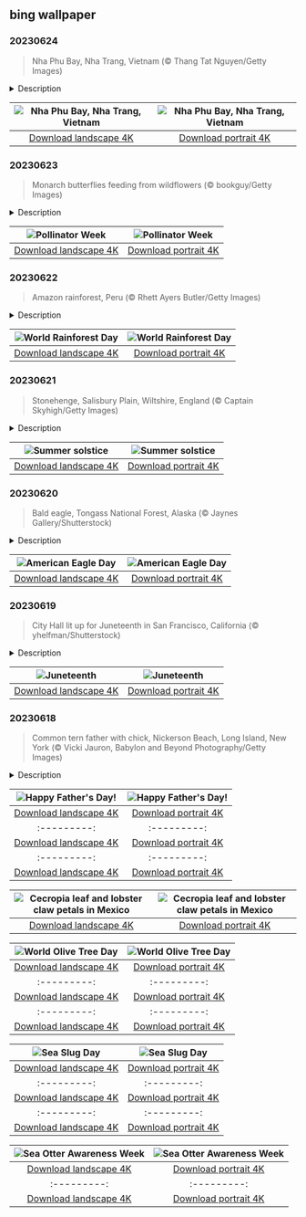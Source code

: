 ## bing wallpaper

### 20230624

> Nha Phu Bay, Nha Trang, Vietnam (© Thang Tat Nguyen/Getty Images)

<details>
<summary>Description</summary>

> Nha Phu Bay is a hidden treasure near the Vietnamese city of Nha Trang. Visitors from all over the world come here to snorkel, go island hopping, savor delicious seafood, and enjoy water sports. Hon Mun Island in Nha Trang Bay is the site of Vietnam's only official marine reserve. Here you can explore coral reefs teeming with fish, including snakeheads and cyprinids. Among the bay's popular attractions are Monkey Island which, as the name suggests, is home to gray-haired and red-faced monkeys, and Orchid Island, which boasts a great variety of orchid species.
> 
> 
> 
> 

</details>

| ![Nha Phu Bay, Nha Trang, Vietnam](https://cn.bing.com/th?id=OHR.NhaTrang_EN-US1821500559_UHD.jpg&pid=hp&w=400&h=224&rs=1&c=4) | ![Nha Phu Bay, Nha Trang, Vietnam](https://cn.bing.com/th?id=OHR.NhaTrang_EN-US1821500559_1080x1920.jpg&pid=hp&w=155&h=315&rs=1&c=4) |
|:---------:|:---------:|
| [Download landscape 4K](https://cn.bing.com/th?id=OHR.NhaTrang_EN-US1821500559_UHD.jpg) | [Download portrait 4K](https://cn.bing.com/th?id=OHR.NhaTrang_EN-US1821500559_1080x1920.jpg) |

### 20230623

> Monarch butterflies feeding from wildflowers (© bookguy/Getty Images)

<details>
<summary>Description</summary>

> It's lunch time for these beautiful monarch butterflies, which like to feed on clusters of colorful wildflowers. While they dine out on nectar, they get a light dusting of pollen, which is then spread to other flowers they land on. This process is pollination, transferring pollen from the male part of a flower to the female part, and is crucial for growing many of our fruits and vegetables. It improves the quality and quantity of crops and increases harvest yields. Nearly $20 billion of goods are produced in the US alone each year, because of pollination.
> 
> Pollinators are a critical part of food systems and ecosystems, but their numbers have declined due to various threats including loss of habitats, pesticides, and climate change. Pollinator Week, held in June each year, aims to raise awareness of pollinators and what we can do to protect them. You can mark the week by avoiding using pesticides and creating a pollinator-friendly habitat for butterflies, bees, and other pollinators, helping them continue to play their essential role in plant reproduction.
> 
> 

</details>

| ![Pollinator Week](https://cn.bing.com/th?id=OHR.PollinatorMonarch_EN-US1506878789_UHD.jpg&pid=hp&w=400&h=224&rs=1&c=4) | ![Pollinator Week](https://cn.bing.com/th?id=OHR.PollinatorMonarch_EN-US1506878789_1080x1920.jpg&pid=hp&w=155&h=315&rs=1&c=4) |
|:---------:|:---------:|
| [Download landscape 4K](https://cn.bing.com/th?id=OHR.PollinatorMonarch_EN-US1506878789_UHD.jpg) | [Download portrait 4K](https://cn.bing.com/th?id=OHR.PollinatorMonarch_EN-US1506878789_1080x1920.jpg) |

### 20230622

> Amazon rainforest, Peru (© Rhett Ayers Butler/Getty Images)

<details>
<summary>Description</summary>

> Welcome to the largest tropical rainforest on Earth. Our homepage image was taken in Peru, home to about 13% of the Amazon rainforest. Most of it, about 60%, is in Brazil, while 10% is in Colombia. Bolivia, Ecuador, French Guiana, Guyana, Suriname, and Venezuela also have sections within their borders. Covering nearly 40% of South America, the rainforest is teeming with life, including endangered species like jaguars and giant otters, more than 40,000 plants, and thousands of birds and butterflies. Millions of people also live in the Amazon.
> 
> As well as sheltering thousands of species, rainforests absorb a substantial amount of carbon dioxide from the atmosphere, helping to combat global warming. But they are threatened by climate change and deforestation. World Rainforest Day was created in 2017 to celebrate these critical natural resources and to raise awareness of their plight. Its founders, the Rainforest Partnership, also hosts a summit to hear from experts and discuss how individuals and communities can help protect rainforests.
> 
> 

</details>

| ![World Rainforest Day](https://cn.bing.com/th?id=OHR.PeruAmazon_EN-US1428483038_UHD.jpg&pid=hp&w=400&h=224&rs=1&c=4) | ![World Rainforest Day](https://cn.bing.com/th?id=OHR.PeruAmazon_EN-US1428483038_1080x1920.jpg&pid=hp&w=155&h=315&rs=1&c=4) |
|:---------:|:---------:|
| [Download landscape 4K](https://cn.bing.com/th?id=OHR.PeruAmazon_EN-US1428483038_UHD.jpg) | [Download portrait 4K](https://cn.bing.com/th?id=OHR.PeruAmazon_EN-US1428483038_1080x1920.jpg) |

### 20230621

> Stonehenge, Salisbury Plain, Wiltshire, England (© Captain Skyhigh/Getty Images)

<details>
<summary>Description</summary>

> The ancient monument of Stonehenge has fascinated people for centuries. Estimated to have been built between 3000 and 2000 BCE in the English county of Wiltshire, its large standing stones remain an enigma. Exactly why and how this massive stone circle was built are still debated. What we do know, is that it was done without metal tools or the use of wheels—and some of those stones were moved more than 150 miles.
> 
> On the summer solstice, the longest day of the year, the sun rises directly over the largest stone, the Heel Stone, creating a captivating spectacle. On the winter solstice, the shortest day, the sunset aligns with the stones, casting an enchanting glow upon the ancient site. Stonehenge's precise alignment with astronomical events suggests its importance in ancient ceremonial practices, making it an iconic symbol of human ingenuity and our connection to the cosmos.
> 
> 

</details>

| ![Summer solstice](https://cn.bing.com/th?id=OHR.StonehengeSalisbury_EN-US1337618356_UHD.jpg&pid=hp&w=400&h=224&rs=1&c=4) | ![Summer solstice](https://cn.bing.com/th?id=OHR.StonehengeSalisbury_EN-US1337618356_1080x1920.jpg&pid=hp&w=155&h=315&rs=1&c=4) |
|:---------:|:---------:|
| [Download landscape 4K](https://cn.bing.com/th?id=OHR.StonehengeSalisbury_EN-US1337618356_UHD.jpg) | [Download portrait 4K](https://cn.bing.com/th?id=OHR.StonehengeSalisbury_EN-US1337618356_1080x1920.jpg) |

### 20230620

> Bald eagle, Tongass National Forest, Alaska (© Jaynes Gallery/Shutterstock)

<details>
<summary>Description</summary>

> Bald eagles are a symbol of strength, determination, and courage. The powerful bird is celebrated every year on June 20, the day it was made the national symbol of the United States in 1782. President Bill Clinton commemorated this date by declaring it American Eagle Day in 1995. The bald eagle, named for its white-feathered head, was once an endangered bird, but conservation efforts and the Endangered Species Act have helped boost its numbers.
> 
> Today's image was taken in the Tongass National Forest in southeast Alaska, which has the highest nesting density of bald eagles in the world. Eagles are picky when it comes to selecting a tree in which to nest. They like tall ones that offer a good view of their surroundings. This majestic bird stands as a proud reminder of the principles of liberty and independence that the nation was founded upon.
> 
> 

</details>

| ![American Eagle Day](https://cn.bing.com/th?id=OHR.EagleTree_EN-US8588984234_UHD.jpg&pid=hp&w=400&h=224&rs=1&c=4) | ![American Eagle Day](https://cn.bing.com/th?id=OHR.EagleTree_EN-US8588984234_1080x1920.jpg&pid=hp&w=155&h=315&rs=1&c=4) |
|:---------:|:---------:|
| [Download landscape 4K](https://cn.bing.com/th?id=OHR.EagleTree_EN-US8588984234_UHD.jpg) | [Download portrait 4K](https://cn.bing.com/th?id=OHR.EagleTree_EN-US8588984234_1080x1920.jpg) |

### 20230619

> City Hall lit up for Juneteenth in San Francisco, California (© yhelfman/Shutterstock)

<details>
<summary>Description</summary>

> Juneteenth is here, a day celebrating the freedom of enslaved African Americans shortly after the end of the Civil War. While Abraham Lincoln's final Emancipation Proclamation in January 1863 freed slaves in Confederate states, certain areas did not abolish slavery until months after Confederate forces surrendered. Texas issued an order on June 19, 1865, that 'all slaves are free.' This act was the origin of Juneteenth, which combines the words June and nineteenth. However, slavery did not fully end in the US until the 13th Amendment was ratified on December 6, 1865.
> 
> The holiday has been recognized in every state since 1979. Modern celebrations and jubilees include concerts, marches, fairs, and buildings lit up with red, black, and green like we see in our photo. Juneteenth offers us the opportunity to celebrate progress while also challenging ourselves to identify the ongoing work that needs to be done.
> 
> 

</details>

| ![Juneteenth](https://cn.bing.com/th?id=OHR.SanFranHall_EN-US0993956473_UHD.jpg&pid=hp&w=400&h=224&rs=1&c=4) | ![Juneteenth](https://cn.bing.com/th?id=OHR.SanFranHall_EN-US0993956473_1080x1920.jpg&pid=hp&w=155&h=315&rs=1&c=4) |
|:---------:|:---------:|
| [Download landscape 4K](https://cn.bing.com/th?id=OHR.SanFranHall_EN-US0993956473_UHD.jpg) | [Download portrait 4K](https://cn.bing.com/th?id=OHR.SanFranHall_EN-US0993956473_1080x1920.jpg) |

### 20230618

> Common tern father with chick, Nickerson Beach, Long Island, New York (© Vicki Jauron, Babylon and Beyond Photography/Getty Images)

<details>
<summary>Description</summary>

> Father's Day may appear to go hand in hand with Mother's Day, but this wasn't always the case. It was proposed by Sonora Smart Dodd, who believed fathers should have their own celebration, perhaps motivated by the inaugural Mother's Day of 1908. Father's Day was first celebrated in 1910 and was recognized by President Woodrow Wilson six years later. It fell out of popular practice in the 1920s but eventually regained popularity—partly due to marketing—and was set as a permanent national observance by President Richard Nixon in 1972. Our homepage image today shows a common tern papa, doing his bit for the family—with this species, both parents build the nest and incubate the eggs.
> 
> 
> 
> 

</details>

| ![Happy Father's Day!](https://cn.bing.com/th?id=OHR.TernFather_EN-US0899570111_UHD.jpg&pid=hp&w=400&h=224&rs=1&c=4) | ![Happy Father's Day!](https://cn.bing.com/th?id=OHR.TernFather_EN-US0899570111_1080x1920.jpg&pid=hp&w=155&h=315&rs=1&c=4) |
|:---------:|:---------:|
| [Download landscape 4K](https://cn.bing.com/th?id=OHR.TernFather_EN-US0899570111_UHD.jpg) | [Download portrait 4K](https://cn.bing.com/th?id=OHR.TernFather_EN-US0899570111_1080x1920.jpg) |EN-US0761983664_1080x1920.jpg&pid=hp&w=155&h=315&rs=1&c=4) |
|:---------:|:---------:|
| [Download landscape 4K](https://cn.bing.com/th?id=OHR.SurfSanDiego_EN-US0761983664_UHD.jpg) | [Download portrait 4K](https://cn.bing.com/th?id=OHR.SurfSanDiego_EN-US0761983664_1080x1920.jpg) |?id=OHR.CormorantBridge_EN-US1902862286_1080x1920.jpg) |om/th?id=OHR.AmericanWetlands_EN-US1844827155_1080x1920.jpg&pid=hp&w=155&h=315&rs=1&c=4) |
|:---------:|:---------:|
| [Download landscape 4K](https://cn.bing.com/th?id=OHR.AmericanWetlands_EN-US1844827155_UHD.jpg) | [Download portrait 4K](https://cn.bing.com/th?id=OHR.AmericanWetlands_EN-US1844827155_1080x1920.jpg) |9784_UHD.jpg) | [Download portrait 4K](https://cn.bing.com/th?id=OHR.RedPlanetDay_EN-US9693219784_1080x1920.jpg) |r claw is often cultivated as an ornamental plant for tropical gardens. Gardeners looking to attract birds love the Heliconia because its plentiful nectar draws hummingbirds to its downward-facing flowers. Those same flowers have special recognition in Bolivia as 'patujú,' the national flower, which appears on one of the country's flags.
> 
> 

</details>

| ![Cecropia leaf and lobster claw petals in Mexico](https://cn.bing.com/th?id=OHR.Cecropia_EN-US9602789937_UHD.jpg&pid=hp&w=400&h=224&rs=1&c=4) | ![Cecropia leaf and lobster claw petals in Mexico](https://cn.bing.com/th?id=OHR.Cecropia_EN-US9602789937_1080x1920.jpg&pid=hp&w=155&h=315&rs=1&c=4) |
|:---------:|:---------:|
| [Download landscape 4K](https://cn.bing.com/th?id=OHR.Cecropia_EN-US9602789937_UHD.jpg) | [Download portrait 4K](https://cn.bing.com/th?id=OHR.Cecropia_EN-US9602789937_1080x1920.jpg) |though olive trees do not grow very tall, usually no more than 30 feet, they live a very long time. One of the oldest known trees in the world, in Portugal, is believed to be 3,350 years old. Many live for millennia, their trunks growing thick and gnarled, and their branches bearing fruit century after century. As civilizations rise and fall around them, these hardy trees remain resilient and steadfast.
> 
> 

</details>

| ![World Olive Tree Day](https://cn.bing.com/th?id=OHR.OliveTreeDay_EN-US9460125670_UHD.jpg&pid=hp&w=400&h=224&rs=1&c=4) | ![World Olive Tree Day](https://cn.bing.com/th?id=OHR.OliveTreeDay_EN-US9460125670_1080x1920.jpg&pid=hp&w=155&h=315&rs=1&c=4) |
|:---------:|:---------:|
| [Download landscape 4K](https://cn.bing.com/th?id=OHR.OliveTreeDay_EN-US9460125670_UHD.jpg) | [Download portrait 4K](https://cn.bing.com/th?id=OHR.OliveTreeDay_EN-US9460125670_1080x1920.jpg) |pid=hp&w=155&h=315&rs=1&c=4) |
|:---------:|:---------:|
| [Download landscape 4K](https://cn.bing.com/th?id=OHR.MonksMound_EN-US9323884241_UHD.jpg) | [Download portrait 4K](https://cn.bing.com/th?id=OHR.MonksMound_EN-US9323884241_1080x1920.jpg) |](https://cn.bing.com/th?id=OHR.Calacas_EN-US6430903741_UHD.jpg) | [Download portrait 4K](https://cn.bing.com/th?id=OHR.Calacas_EN-US6430903741_1080x1920.jpg) |.com/th?id=OHR.SealRiver_EN-US6267835630_1080x1920.jpg&pid=hp&w=155&h=315&rs=1&c=4) |
|:---------:|:---------:|
| [Download landscape 4K](https://cn.bing.com/th?id=OHR.SealRiver_EN-US6267835630_UHD.jpg) | [Download portrait 4K](https://cn.bing.com/th?id=OHR.SealRiver_EN-US6267835630_1080x1920.jpg) |e a more fitting name. Someone call Terry.
> 
> 

</details>

| ![Sea Slug Day](https://cn.bing.com/th?id=OHR.SeaAngel_EN-US5531672696_UHD.jpg&pid=hp&w=400&h=224&rs=1&c=4) | ![Sea Slug Day](https://cn.bing.com/th?id=OHR.SeaAngel_EN-US5531672696_1080x1920.jpg&pid=hp&w=155&h=315&rs=1&c=4) |
|:---------:|:---------:|
| [Download landscape 4K](https://cn.bing.com/th?id=OHR.SeaAngel_EN-US5531672696_UHD.jpg) | [Download portrait 4K](https://cn.bing.com/th?id=OHR.SeaAngel_EN-US5531672696_1080x1920.jpg) |OHR.DarkSkyAcadia_EN-US6966527964_1080x1920.jpg) |.bing.com/th?id=OHR.GoldenJellyfish_EN-US6743816471_1080x1920.jpg&pid=hp&w=155&h=315&rs=1&c=4) |
|:---------:|:---------:|
| [Download landscape 4K](https://cn.bing.com/th?id=OHR.GoldenJellyfish_EN-US6743816471_UHD.jpg) | [Download portrait 4K](https://cn.bing.com/th?id=OHR.GoldenJellyfish_EN-US6743816471_1080x1920.jpg) |ng.com/th?id=OHR.LastDollarRoad_EN-US7923638318_UHD.jpg&pid=hp&w=400&h=224&rs=1&c=4) | ![First day of autumn](https://cn.bing.com/th?id=OHR.LastDollarRoad_EN-US7923638318_1080x1920.jpg&pid=hp&w=155&h=315&rs=1&c=4) |
|:---------:|:---------:|
| [Download landscape 4K](https://cn.bing.com/th?id=OHR.LastDollarRoad_EN-US7923638318_UHD.jpg) | [Download portrait 4K](https://cn.bing.com/th?id=OHR.LastDollarRoad_EN-US7923638318_1080x1920.jpg) |ppers who hunted otters to near extinction before they were protected by law. Although sea otter populations have rebounded, they are still considered endangered. Otters live along the Pacific Coast of North America, from California up to Alaska. Although they can walk on land, they almost never find the need or desire to, even when it's nap time. When they're ready for a snooze, they'll raft up, wrap themselves in a strand of kelp to keep them from drifting away, and recline on the world's biggest waterbed.

</details>

| ![Sea Otter Awareness Week](https://cn.bing.com/th?id=OHR.SitkaOtters_EN-US7714053956_UHD.jpg&pid=hp&w=400&h=224&rs=1&c=4) | ![Sea Otter Awareness Week](https://cn.bing.com/th?id=OHR.SitkaOtters_EN-US7714053956_1080x1920.jpg&pid=hp&w=155&h=315&rs=1&c=4) |
|:---------:|:---------:|
| [Download landscape 4K](https://cn.bing.com/th?id=OHR.SitkaOtters_EN-US7714053956_UHD.jpg) | [Download portrait 4K](https://cn.bing.com/th?id=OHR.SitkaOtters_EN-US7714053956_1080x1920.jpg) |oo_EN-US7569665443_UHD.jpg&pid=hp&w=400&h=224&rs=1&c=4) | ![World Bamboo Day](https://cn.bing.com/th?id=OHR.ArashiyamaBamboo_EN-US7569665443_1080x1920.jpg&pid=hp&w=155&h=315&rs=1&c=4) |
|:---------:|:---------:|
| [Download landscape 4K](https://cn.bing.com/th?id=OHR.ArashiyamaBamboo_EN-US7569665443_UHD.jpg) | [Download portrait 4K](https://cn.bing.com/th?id=OHR.ArashiyamaBamboo_EN-US7569665443_1080x1920.jpg) |
